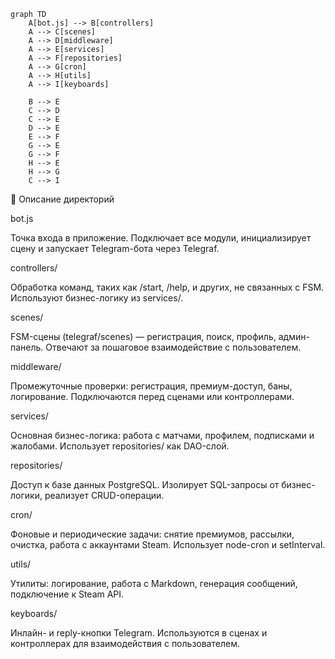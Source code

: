 ```mermaid
graph TD
    A[bot.js] --> B[controllers]
    A --> C[scenes]
    A --> D[middleware]
    A --> E[services]
    A --> F[repositories]
    A --> G[cron]
    A --> H[utils]
    A --> I[keyboards]

    B --> E
    C --> D
    C --> E
    D --> E
    E --> F
    G --> E
    G --> F
    H --> E
    H --> G
    C --> I
```

📄 Описание директорий

bot.js

Точка входа в приложение. Подключает все модули, инициализирует сцену и запускает Telegram-бота через Telegraf.

controllers/

Обработка команд, таких как /start, /help, и других, не связанных с FSM. Используют бизнес-логику из services/.

scenes/

FSM-сцены (telegraf/scenes) — регистрация, поиск, профиль, админ-панель. Отвечают за пошаговое взаимодействие с пользователем.

middleware/

Промежуточные проверки: регистрация, премиум-доступ, баны, логирование. Подключаются перед сценами или контроллерами.

services/

Основная бизнес-логика: работа с матчами, профилем, подписками и жалобами. Использует repositories/ как DAO-слой.

repositories/

Доступ к базе данных PostgreSQL. Изолирует SQL-запросы от бизнес-логики, реализует CRUD-операции.

cron/

Фоновые и периодические задачи: снятие премиумов, рассылки, очистка, работа с аккаунтами Steam. Использует node-cron и setInterval.

utils/

Утилиты: логирование, работа с Markdown, генерация сообщений, подключение к Steam API.

keyboards/

Инлайн- и reply-кнопки Telegram. Используются в сценах и контроллерах для взаимодействия с пользователем.